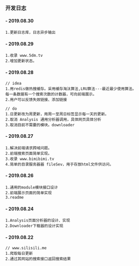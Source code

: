 ### 开发日志

#### - 2019.08.30
```
1.更新日志库，日志异步输出
```

#### - 2019.08.29
```
1.收录 www.5dm.tv 
2.增加更新状态。
```

#### - 2019.08.28
```
// idea
1.用redis做热搜缓存。采用缓存淘汰算法,LRU算法---最近最少使用算法。
每一条数据有一个搜索次数的计数器，可向前端展示。
2.用户可以反馈失效链接、添加链接

// do
1.日更新改为周更新，用周一至周日标签显示每一天的更新。
2.取消 Analysis 通用分析器调用，具体网页具体分析
3.取消目前不需要的模块。downloader
```

#### - 2019.08.27
```
1.解决前端请求跨域问题。
2.前端搜索页面简单实现。
3.收录 www.bimibimi.tv 
4.简单的目录服务器器 fileSev，用于存放html文件供访问。
```

#### - 2019.08.26
```
1.通用的module模块接口设计
2.前端展示页面的简单实现
3.readme 
```

#### - 2019.08.24
```
1.Analysis页面分析器的设计、实现
2.Downloader下载器的设计实现
```

#### - 2019.08.22
```
// www.silisili.me 
1.爬取每日更新
2.通过其网站的搜索接口返回搜索结果
```


